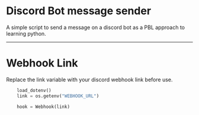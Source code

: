 # Discord Bot message sender
A simple script to send a message on a discord bot as a PBL approach to learning python. 

---

# Webhook Link

Replace the link variable with your discord webhook link before use. 

```Python
    load_dotenv()
    link = os.getenv("WEBHOOK_URL")

    hook = Webhook(link)
```